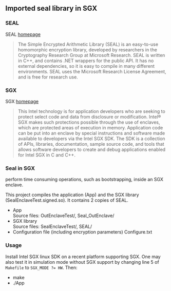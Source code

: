 ## Imported seal library in SGX

### SEAL
SEAL [homepage](https://www.microsoft.com/en-us/research/project/simple-encrypted-arithmetic-library/)
> The Simple Encrypted Arithmetic Library (SEAL) is an easy-to-use homomorphic encryption library, developed by researchers in the Cryptography Research Group at Microsoft Research. SEAL is written in C++, and contains .NET wrappers for the public API. It has no external dependencies, so it is easy to compile in many different environments. SEAL uses the Microsoft Research License Agreement, and is free for research use.

### SGX
SGX [homepage](https://software.intel.com/en-us/sgx)
> This Intel technology is for application developers who are seeking to protect select code and data from disclosure or modification. Intel® SGX makes such protections possible through the use of enclaves, which are protected areas of execution in memory. Application code can be put into an enclave by special instructions and software made available to developers via the Intel SGX SDK. The SDK is a collection of APIs, libraries, documentation, sample source code, and tools that allows software developers to create and debug applications enabled for Intel SGX in C and C++.


### Seal in SGX
perform time consuming operations, such as bootstrapping, inside an SGX enclave.

This project compiles the application (App) and the SGX library (SealEnclaveTest.signed.so). It contains 2 copies of SEAL.  
* App  
Source files: OutEnclaveTest/, Seal_OutEnclave/
* SGX library  
Source files: SealEnclaveTest/, SEAL/
* Configuration file (including encryption parameters)
Configure.txt

### Usage
Install Intel SGX linux SDK on a recent platform supporting SGX. One may also test it in simulation mode without SGX support by changing line 5 of ``Makefile`` to ```SGX_MODE ?= HW```. Then:
* make  
* ./App
